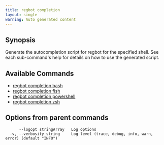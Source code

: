 ```yaml
---
title: regbot completion
layout: single
warning: Auto generated content
---
```


## Synopsis

Generate the autocompletion script for regbot for the specified shell.
See each sub-command's help for details on how to use the generated script.

## Available Commands

- [regbot completion bash](./bash)
- [regbot completion fish](./fish)
- [regbot completion powershell](./powershell)
- [regbot completion zsh](./zsh)

## Options from parent commands

```text
      --logopt stringArray   Log options
  -v, --verbosity string     Log level (trace, debug, info, warn, error) (default "INFO")
```
